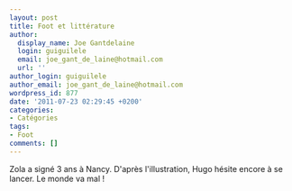```yaml
---
layout: post
title: Foot et littérature
author:
  display_name: Joe Gantdelaine
  login: guiguilele
  email: joe_gant_de_laine@hotmail.com
  url: ''
author_login: guiguilele
author_email: joe_gant_de_laine@hotmail.com
wordpress_id: 877
date: '2011-07-23 02:29:45 +0200'
categories:
- Catégories
tags:
- Foot
comments: []
---
```

Zola a signé 3 ans à Nancy. D'après l'illustration, Hugo hésite encore à se lancer. Le monde va mal !
